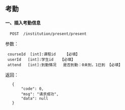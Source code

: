 ## 考勤

#### 一、插入考勤信息

      POST  /institution/present/present
  
参数：

     courseId  [int]:课程id    【必填】
     userId   [int]:学生id   【必填】
     attend   [int]:到勤情况   是否到勤：0未到，1已到 【必填】
     
返回：

       {
           "code": 0,
           "msg": "请求成功",
           "data": null
       }
